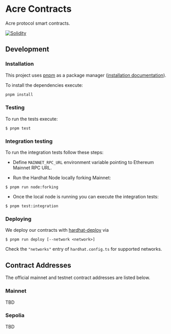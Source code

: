 # Acre Contracts

Acre protocol smart contracts.

[![Solidity](https://github.com/thesis/acre/actions/workflows/solidity.yaml/badge.svg?branch=main&event=push)](https://github.com/thesis/acre/actions/workflows/solidity.yaml)

## Development

### Installation

This project uses [pnpm](https://pnpm.io/) as a package manager ([installation documentation](https://pnpm.io/installation)).

To install the dependencies execute:

```bash
pnpm install
```

### Testing

To run the tests execute:

```
$ pnpm test
```

### Integration testing

To run the integration tests follow these steps:

- Define `MAINNET_RPC_URL` environment variable pointing to Ethereum Mainnet RPC URL.

- Run the Hardhat Node locally forking Mainnet:

```
$ pnpm run node:forking
```

- Once the local node is running you can execute the integration tests:

```
$ pnpm test:integration
```

### Deploying

We deploy our contracts with
[hardhat-deploy](https://www.npmjs.com/package/hardhat-deploy) via

```
$ pnpm run deploy [--network <network>]
```

Check the `"networks"` entry of `hardhat.config.ts` for supported networks.

## Contract Addresses

The official mainnet and testnet contract addresses are listed below.

### Mainnet

TBD

### Sepolia

TBD
